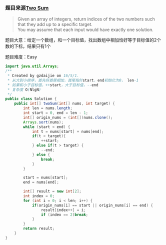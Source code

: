 ### 题目来源[Two Sum](https://leetcode.com/problems/two-sum/)

> Given an array of integers, return indices of the two numbers such that they add up to a specific target. <br/>
> You may assume that each input would have exactly one solution.

题目大意：给定一个数组，和一个目标值，找出数组中相加恰好等于目标值的2个数的下标，结果只有1个

题目难度：Easy

```java
import java.util.Arrays;
/**
 * Created by gzdaijie on 16/5/1.
 * 从大到小排序，首先将首尾相加，首尾指针start，end初始化为0， len-1
 * 如果和小于目标值，++start，大于目标值，--end
 * 复杂度 O(NlgN)
 */
public class Solution {
    public int[] twoSum(int[] nums, int target) {
        int len = nums.length;
        int start = 0, end = len - 1;
        int[] origin_nums = (int[])nums.clone();
        Arrays.sort(nums);
        while (start < end) {
            int t = nums[start] + nums[end];
            if(t < target){
                ++start;
            } else if(t > target) {
                --end;
            } else {
                break;
            }
        }

        start = nums[start];
        end = nums[end];

        int[] result = new int[2];
        int index = 0;
        for (int i = 0; i < len; i++) {
            if(origin_nums[i] == start || origin_nums[i] == end) {
                result[index++] = i;
                if (index == 2)break;
            }
        }
        return result;
    }
}

```